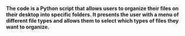 **The code is a Python script that allows users to organize their files on their desktop into specific folders. It presents the user with a menu of different file types and allows them to select which types of files they want to organize.**
